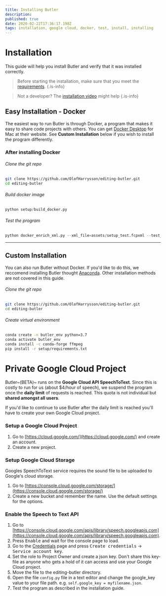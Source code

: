 ```yaml
---
title: Installing Butler
description: 
published: true
date: 2020-02-22T17:36:17.198Z
tags: installation, google cloud, docker, test, install, installing
---
```


# Installation

This guide will help you install Butler and verify that it was installed correctly.

> Before starting the installation, make sure that you meet the [requirements](../markdown/requirements).
{.is-info}

> Not a developer? The [installation video](TODO) might help 
{.is-info}

## Easy Installation - Docker
The easiest way to run Butler is through Docker, a program that makes it easy to share code projects with others. You can get [Docker Desktop](https://www.docker.com/get-started) for Mac at their website. See **Custom Installation** below if you wish to install the program differently.

### After installing Docker
###### Clone the git repo
```bash
git clone https://github.com/OlofHarrysson/editing-butler.git
cd editing-butler
```

###### Build docker image
```python
python setup/build_docker.py
```

###### Test the program
```python
python docker_enrich_xml.py --xml_file=assets/setup_test.fcpxml --test_install==True
```

---

## Custom Installation
You can also run Butler without Docker. If you'd like to do this, we reccomend installing Butler thought [Anaconda](https://www.anaconda.com/). Other installation methods are not covered in this guide.

###### Clone the git repo
```bash
git clone https://github.com/OlofHarrysson/editing-butler.git
cd editing-butler
```

###### Create virtual environment
```bash
conda create -n butler_env python=3.7
conda activate butler_env
conda install -c conda-forge ffmpeg
pip install -r setup/requirements.txt
```


# Private Google Cloud Project
Butler~(BETA)~ runs on the **Google Cloud API SpeechToText**. Since this is costly to run for us (about $4/hour of speech), we suspend the program once the **daily limit** of requests is reached. This quota is not individual but **shared amongst all users**.

If you'd like to continue to use Butler after the daily limit is reached you'll have to create your own Google Cloud project.

### Setup a Google Cloud Project
1. Go to [https://cloud.google.com/](https://cloud.google.com/) and create an account.
2. Create a new project.

### Setup Google Cloud Storage
Googles SpeechToText service requires the sound file to be uploaded to Google's cloud storage.
1. Go to [https://console.cloud.google.com/storage/](https://console.cloud.google.com/storage/)
2. Create a new bucket and remember the name. Use the default settings for the options.

### Enable the Speech to Text API
1. Go to [https://console.cloud.google.com/apis/library/speech.googleapis.com](https://console.cloud.google.com/apis/library/speech.googleapis.com).
2. Press <kbd>Enable</kbd> and wait for the console page to load.
3. Go to the [Credentials](https://console.cloud.google.com/apis/credentials) page and press <kbd>Create credentials</kbd> &rarr; <kbd>Service account key</kbd>.
4. Set the role to Project Owner and create a json key. Don't share this key-file as anyone who gets a hold of it can access and use your Google Cloud project.
5. Move the file to the editing-butler directory.
6. Open the file `config.py` file in a text editor and change the google_key value to your file path. e.g. `self.google_key = myfilename.json`.
7. Test the program as described in the installation guide.